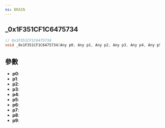```yaml
---
ns: BRAIN
---
```

## _0x1F351CF1C6475734

```c
// 0x1F351CF1C6475734
void _0x1F351CF1C6475734(Any p0, Any p1, Any p2, Any p3, Any p4, Any p5, Any p6, Any p7, Any p8, Any p9);
```


## 參數
* **p0**: 
* **p1**: 
* **p2**: 
* **p3**: 
* **p4**: 
* **p5**: 
* **p6**: 
* **p7**: 
* **p8**: 
* **p9**: 

